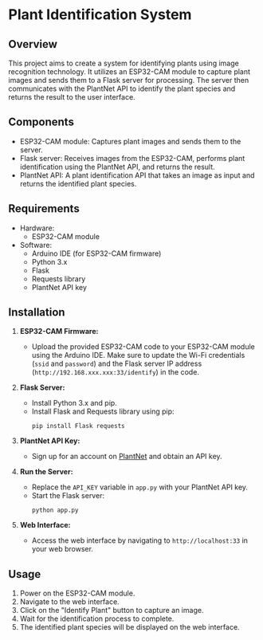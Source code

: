# Plant Identification System

## Overview
This project aims to create a system for identifying plants using image recognition technology. It utilizes an ESP32-CAM module to capture plant images and sends them to a Flask server for processing. The server then communicates with the PlantNet API to identify the plant species and returns the result to the user interface.

## Components
- ESP32-CAM module: Captures plant images and sends them to the server.
- Flask server: Receives images from the ESP32-CAM, performs plant identification using the PlantNet API, and returns the result.
- PlantNet API: A plant identification API that takes an image as input and returns the identified plant species.

## Requirements
- Hardware:
  - ESP32-CAM module
- Software:
  - Arduino IDE (for ESP32-CAM firmware)
  - Python 3.x
  - Flask
  - Requests library
  - PlantNet API key

## Installation
1. **ESP32-CAM Firmware:**
   - Upload the provided ESP32-CAM code to your ESP32-CAM module using the Arduino IDE. Make sure to update the Wi-Fi credentials (`ssid` and `password`) and the Flask server IP address (`http://192.168.xxx.xxx:33/identify`) in the code.

2. **Flask Server:**
   - Install Python 3.x and pip.
   - Install Flask and Requests library using pip:
     ```
     pip install Flask requests
     ```

3. **PlantNet API Key:**
   - Sign up for an account on [PlantNet](https://plantnet.org/) and obtain an API key.

4. **Run the Server:**
   - Replace the `API_KEY` variable in `app.py` with your PlantNet API key.
   - Start the Flask server:
     ```
     python app.py
     ```

5. **Web Interface:**
   - Access the web interface by navigating to `http://localhost:33` in your web browser.

## Usage
1. Power on the ESP32-CAM module.
2. Navigate to the web interface.
3. Click on the "Identify Plant" button to capture an image.
4. Wait for the identification process to complete.
5. The identified plant species will be displayed on the web interface.


